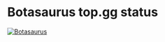<html>
	<h1>Botasaurus top.gg status</h1>
</html>
<a href="https://top.gg/bot/722246404222877780">
    <img src="https://top.gg/api/widget/722246404222877780.svg" alt="Botasaurus" />
</a>

